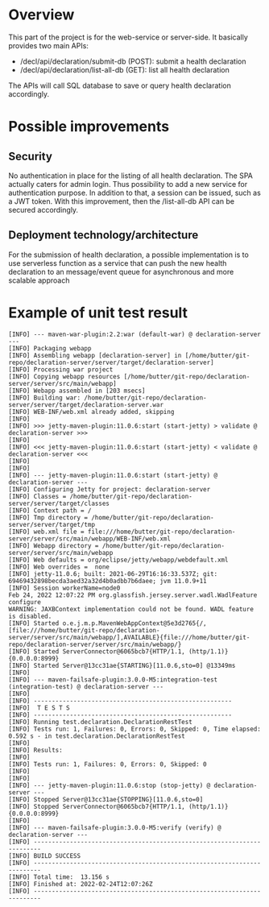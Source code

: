 # Overview
This part of the project is for the web-service or server-side. It basically provides two main APIs:
- /decl/api/declaration/submit-db (POST): submit a health declaration
- /decl/api/declaration/list-all-db (GET): list all health declaration

The APIs will call SQL database to save or query health declaration accordingly.

# Possible improvements
## Security
No authentication in place for the listing of all health declaration. The SPA actually caters for admin login. Thus possibility to add a new service for authentication purpose. In addition to that, a session can be issued, such as a JWT token. With this improvement, then the /list-all-db API can be secured accordingly.

## Deployment technology/architecture
For the submission of health declaration, a possible implementation is to use serverless function as a service that can push the new health declaration to an message/event queue for asynchronous and more scalable approach

# Example of unit test result
```
[INFO] --- maven-war-plugin:2.2:war (default-war) @ declaration-server ---
[INFO] Packaging webapp
[INFO] Assembling webapp [declaration-server] in [/home/butter/git-repo/declaration-server/server/target/declaration-server]
[INFO] Processing war project
[INFO] Copying webapp resources [/home/butter/git-repo/declaration-server/server/src/main/webapp]
[INFO] Webapp assembled in [203 msecs]
[INFO] Building war: /home/butter/git-repo/declaration-server/server/target/declaration-server.war
[INFO] WEB-INF/web.xml already added, skipping
[INFO] 
[INFO] >>> jetty-maven-plugin:11.0.6:start (start-jetty) > validate @ declaration-server >>>
[INFO] 
[INFO] <<< jetty-maven-plugin:11.0.6:start (start-jetty) < validate @ declaration-server <<<
[INFO] 
[INFO] 
[INFO] --- jetty-maven-plugin:11.0.6:start (start-jetty) @ declaration-server ---
[INFO] Configuring Jetty for project: declaration-server
[INFO] Classes = /home/butter/git-repo/declaration-server/server/target/classes
[INFO] Context path = /
[INFO] Tmp directory = /home/butter/git-repo/declaration-server/server/target/tmp
[INFO] web.xml file = file:///home/butter/git-repo/declaration-server/server/src/main/webapp/WEB-INF/web.xml
[INFO] Webapp directory = /home/butter/git-repo/declaration-server/server/src/main/webapp
[INFO] Web defaults = org/eclipse/jetty/webapp/webdefault.xml
[INFO] Web overrides =  none
[INFO] jetty-11.0.6; built: 2021-06-29T16:16:33.537Z; git: 69469432898becda3aed32a32d4b0adbb7b6daee; jvm 11.0.9+11
[INFO] Session workerName=node0
Feb 24, 2022 12:07:22 PM org.glassfish.jersey.server.wadl.WadlFeature configure
WARNING: JAXBContext implementation could not be found. WADL feature is disabled.
[INFO] Started o.e.j.m.p.MavenWebAppContext@5e3d2765{/,[file:///home/butter/git-repo/declaration-server/server/src/main/webapp/],AVAILABLE}{file:///home/butter/git-repo/declaration-server/server/src/main/webapp/}
[INFO] Started ServerConnector@6065bcb7{HTTP/1.1, (http/1.1)}{0.0.0.0:8999}
[INFO] Started Server@13cc31ae{STARTING}[11.0.6,sto=0] @13349ms
[INFO] 
[INFO] --- maven-failsafe-plugin:3.0.0-M5:integration-test (integration-test) @ declaration-server ---
[INFO] 
[INFO] -------------------------------------------------------
[INFO]  T E S T S
[INFO] -------------------------------------------------------
[INFO] Running test.declaration.DeclarationRestTest
[INFO] Tests run: 1, Failures: 0, Errors: 0, Skipped: 0, Time elapsed: 0.592 s - in test.declaration.DeclarationRestTest
[INFO] 
[INFO] Results:
[INFO] 
[INFO] Tests run: 1, Failures: 0, Errors: 0, Skipped: 0
[INFO] 
[INFO] 
[INFO] --- jetty-maven-plugin:11.0.6:stop (stop-jetty) @ declaration-server ---
[INFO] Stopped Server@13cc31ae{STOPPING}[11.0.6,sto=0]
[INFO] Stopped ServerConnector@6065bcb7{HTTP/1.1, (http/1.1)}{0.0.0.0:8999}
[INFO] 
[INFO] --- maven-failsafe-plugin:3.0.0-M5:verify (verify) @ declaration-server ---
[INFO] ------------------------------------------------------------------------
[INFO] BUILD SUCCESS
[INFO] ------------------------------------------------------------------------
[INFO] Total time:  13.156 s
[INFO] Finished at: 2022-02-24T12:07:26Z
[INFO] ------------------------------------------------------------------------
```

